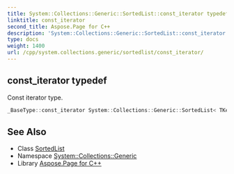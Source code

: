 ```yaml
---
title: System::Collections::Generic::SortedList::const_iterator typedef
linktitle: const_iterator
second_title: Aspose.Page for C++
description: 'System::Collections::Generic::SortedList::const_iterator typedef. Const iterator type in C++.'
type: docs
weight: 1400
url: /cpp/system.collections.generic/sortedlist/const_iterator/
---
```

## const_iterator typedef


Const iterator type.

```cpp
_BaseType::const_iterator System::Collections::Generic::SortedList< TKey, TValue >::const_iterator
```

## See Also

* Class [SortedList](../)
* Namespace [System::Collections::Generic](../../)
* Library [Aspose.Page for C++](../../../)
